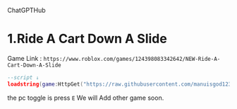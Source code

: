 ChatGPTHub
# 1.Ride A Cart Down A Slide
Game Link : ``` https://www.roblox.com/games/124398083342642/NEW-Ride-A-Cart-Down-A-Slide ```


```lua
--script ↓
loadstring(game:HttpGet("https://raw.githubusercontent.com/manuisgod1231/scriptgui/refs/heads/main/script/Ride%20A%20Cart%20Down%20A%20Slide.lua"))()
```
the pc toggle is press ``` E ```
We will Add other game soon.
